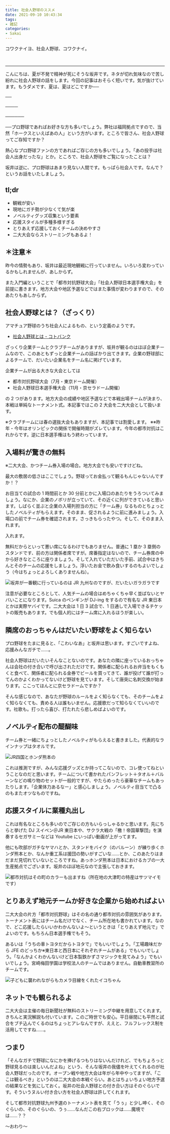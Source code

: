 ```yaml
---
title: 社会人野球のススメ
date: 2021-09-10 10:43:34
tags:
- 雑記
categories:
- Sakai
---
```

コワクナイヨ、社会人野球、コワクナイ。

<!--more-->
<br>

---

こんにちは、夏が不発で精神が死にそうな坂井です。ネタが切れ気味なので苦し紛れに社会人野球の話をします。今回の記事はおそらく短いです。気が抜けています。もうダメです、夏は、夏はどこですか──

──

────

──────

──プロ野球であればお好きな方も多いでしょう。弊社は福岡拠点ですので、当然「ホークスといえばあの人」という方がいます。ところで皆さん、社会人野球ってご存知ですか？

熱心なプロ野球ファンの方であればご存じの方も多いでしょう。「あの投手は社会人出身だったな」とか。ところで、社会人野球をご覧になったことは？

坂井は逆に、プロ野球はあまり見ない人間です。もっぱら社会人です。なんで？　というお話をいたしましょう。

## tl;dr
- 観戦が安い
- 現地にガチ勢が少なくて気が楽
- ノベルティグッズ収集という要素
- 応援スタイルが多種多様すぎる
- とりあえず応援しておくチームの決めやすさ
- 二大大会ならストリーミングもあるよ！

## ＊注意＊
昨今の情勢もあり、坂井は最近現地観戦に行っていません。いろいろ変わっているかもしれませんが、あしからず。

また入門編ということで「都市対抗野球大会」「社会人野球日本選手権大会」を前提に書きます。地方大会や地区予選などではまた事情が変わりますので、そのあたりもあしからず。

## 社会人野球とは？（ざっくり）
アマチュア野球のうち社会人によるもの、という定義のようです。

- [社会人野球とは - コトバンク](https://kotobank.jp/word/%E7%A4%BE%E4%BC%9A%E4%BA%BA%E9%87%8E%E7%90%83-75619)

ざっくり企業チームとクラブチームがありますが、坂井が観るのはほぼ企業チームなので、このあともずっと企業チームの話ばかり出てきます。企業の野球部によるチームで、だいたい企業名をチーム名に掲げています。

企業チームが出る大きな大会としては

- 都市対抗野球大会（7月・東京ドーム開催）
- 社会人野球日本選手権大会（11月・京セラドーム開催）

の 2 つがあります。地方大会の成績や地区予選などで本戦出場チームが決まり、本戦は単純なトーナメント式。本記事ではこの 2 大会を二大大会として扱います。

※クラブチームには春の選抜大会もありますが、本記事では割愛します。
※※昨年・今年はオリンピックの関係で開催時期がズレています。今年の都市対抗はこれからです。逆に日本選手権はもう終わっています。

## 入場料が驚きの無料
※二大大会、かつチーム券入場の場合。地方大会でも安いですけどね。

最大の敷居の低さはここでしょう。野球ってお金払って観るもんじゃないんですか！？

お目当ての試合の 1 時間前とか 30 分前とかに入場口のあたりをうろついてみましょう。なにか、企業のノボリが立っていて、その近くに列ができていると思います。しばらく並ぶと企業の入場列担当の方に「チーム券」なるものとちょっとしたノベルティがもらえます。そのまま、促されるように前に進みましょう。入場口の前でチーム券を確認されます。さっきもらったやつ。そして、そのまま入れます。

入れます。

無料だからといって悪い席になるわけでもありません。普通に 1 塁か 3 塁側のスタンドです、前の方は関係者席ですが。席番指定はないので、チーム券席の中から好きなところに座りましょう。そして入れていただいた手前、試合中はきちんとそのチームの応援をしましょう。浮いたお金で飲み食いするのもよいでしょう（今はちょっとよろしくありませんね）。

![坂井が一番観に行っているのは JR 九州なのですが、だいたいガラガラです](/images/20210910-sakai/jq.jpg)

注意が必要なところとして、人気チームの場合はめちゃくちゃ早く並ばないとヤバいことになります。Suica のペンギンが DJ-ing をするので有名な JR 東日本とかは実際ヤバイです。二大大会は 1 日 3 試合で、1 日通しで入場できるチケットの販売もあります。でも個人的にはチーム席に入れるほうが楽しい。

## 隣席のおっちゃんはだいたい野球をよく知らない
プロ野球をたまに見ると、「こわいなあ」と坂井は思います。すごいですよね、応援みんなガチで……。

社会人野球はだいたいそんなことないのです。あなたの隣に座っているおっちゃんは会社の付き合いで呼び出されただけです。関係者に配られるお弁当をもくもくと食べて、関係者に配られる金券でビールを買ってきて、誰が投げて誰が打ってんのかよくわかってないけど野球を見ています。そして唐突に名刺交換が始まります。ここってほんとに京セラドームですか？

そんな感じなので、あなたが野球のルールをよく知らなくても、そのチームをよく知らなくても、責める人は誰もいません。応援歌だって知らなくていいのです。社歌も。打ったら喜び、打たれたら悲しめばよいのです。

## ノベルティ配布の醍醐味
チーム券と一緒にちょっとしたノベルティがもらえると書きました。代表的なラインナップはタオルです。

![JR四国とホンダ熊本の](/images/20210910-sakai/towel.jpg)

これは推測ですが、みんな応援グッズとか持ってこないので、コレ使ってねということなのだと思います。チームについて書かれたパンフレット＋タオル＋バルーンなどの鳴り物のセットが一般的ですが、やたらめったら豪華なチームもあったりします。「企業体力あるなー」と感心しましょう。ノベルティ目当てで凸るのもまたオツなものですね。

## 応援スタイルに業種丸出し
これは有名なところも多いのでご存じの方もいらっしゃるかと思います。先にちらと挙げた DJ スイペン＠JR 東日本や、サクラ大戦の「檄！帝国華撃団」を演奏するセガサミーなどは Youtube にいっぱい動画が上がってます。

他にも吹部がガチなヤマハとか、スタンドをバイク（のバルーン）が練り歩くホンダ熊本とか、なんか重工系は援団の勢いがすごいな……とか、このあたりはまだまだ見切れていないところですね。あっホンダ熊本は日本におけるカブの一大生産拠点でございます。坂井のほぼ地元なので主張しておきます。

![都市対抗はその町のカラーも出ますね（所在地の大津町の特産はサツマイモです）](/images/20210910-sakai/honkuma.jpg)

## とりあえず地元チームか好きな企業から始めればよい
二大大会の片方「都市対抗野球」はその名の通り都市対抗の雰囲気があります。トーナメント表にはチーム名だけでなく、チーム所在地も書かれています。なので、どこ応援したらいいかわかんないよ〜というときは「とりあえず地元で」でよいのです。もちろん日本選手権でもそう。

あるいは「うちの車トヨタだからトヨタで」でもいいでしょう。「工場趣味だから JFE のどっちか※東日本と西日本にそれぞれチームがある」でもいいでしょう。「なんかよくわかんないけど日本製鉄かずさマジックを見てみよう」でもいいでしょう。宮崎梅田学園は学校法人のチームではありません。自動車教習所のチームです。

![子どもに襲われながらもカメラ目線をくれたイコちゃん](/images/20210910-sakai/ico.jpg)

## ネットでも観られるよ
二大大会は主催の毎日新聞社が無料のストリーミング中継を用意してくれます。きちんと実況解説も付いています。このご時世でも安心。平日昼間にも平然と試合をブチ込んでくるのはちょっとアレなんですが、ええと、フルフレックス制を活用してですね……。

## つまり
「そんなガチで野球になにかを捧げるつもりはないんだけれど、でもちょろっと野球見るのは楽しいんだよね」という、そんな坂井の我儘を叶えてくれるのが社会人野球だったのです。オープン戦や地方大会は年がら年中やってますが、「ここは観るべき」というのは二大大会の本戦ぐらい。あとはちょいちょい地方予選の結果などを気にしておく。坂井の社会人野球との付き合い方はそのぐらいです。そういうヌルい付き合い方を社会人野球は許してくれます。

そして都市対抗野球九州予選のトーナメント表を見て「うぅ」と少し呻く、そのぐらいの、そのぐらいの、うぅ……なんだこの右ブロックは……魔境では……？？

〜おわり〜
